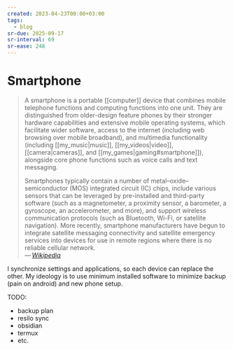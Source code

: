 ```yaml
---
created: 2023-04-23T00:00+03:00
tags:
  - blog
sr-due: 2025-09-17
sr-interval: 69
sr-ease: 248
---
```


# Smartphone

> A smartphone is a portable [[computer]] device that combines mobile telephone functions and computing functions into one unit. They are distinguished from older-design feature phones by their stronger hardware capabilities and extensive mobile operating systems, which facilitate wider software, access to the internet (including web browsing over mobile broadband), and multimedia functionality (including [[my_music|music]], [[my_videos|video]], [[camera|cameras]], and [[my_games|gaming#smartphone]]), alongside core phone functions such as voice calls and text messaging.
>
> Smartphones typically contain a number of metal–oxide–semiconductor (MOS) integrated circuit (IC) chips, include various sensors that can be leveraged by pre-installed and third-party software (such as a magnetometer, a proximity sensor, a barometer, a gyroscope, an accelerometer, and more), and support wireless communication protocols (such as Bluetooth, Wi-Fi, or satellite navigation). More recently, smartphone manufacturers have begun to integrate satellite messaging connectivity and satellite emergency services into devices for use in remote regions where there is no reliable cellular network.\
> — <cite>[Wikipedia](https://en.wikipedia.org/wiki/Smartphone)</cite>

I synchronize settings and applications, so each device can replace the other. My ideology is to use minimum installed software to minimize backup (pain on android) and new phone setup.

TODO:

- backup plan
- resilo sync
- obsidian
- termux
- etc.

